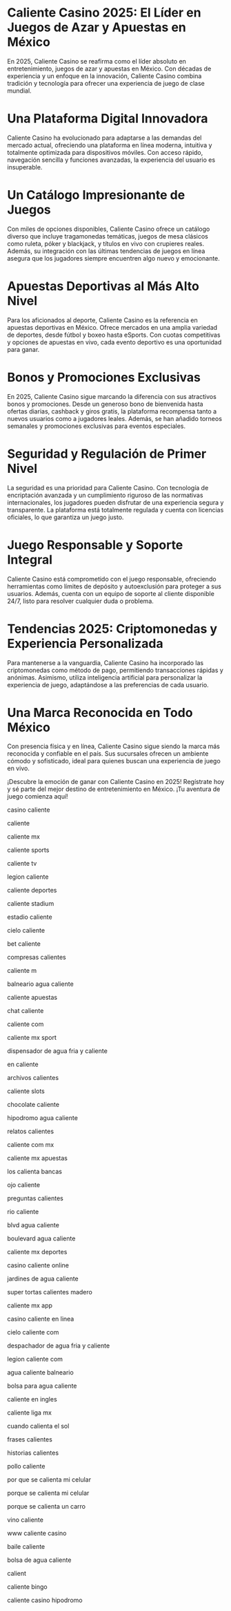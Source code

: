 # Caliente Casino 2025: El Líder en Juegos de Azar y Apuestas en México

En 2025, Caliente Casino se reafirma como el líder absoluto en entretenimiento, juegos de azar y apuestas en México. Con décadas de experiencia y un enfoque en la innovación, Caliente Casino combina tradición y tecnología para ofrecer una experiencia de juego de clase mundial.

# Una Plataforma Digital Innovadora
Caliente Casino ha evolucionado para adaptarse a las demandas del mercado actual, ofreciendo una plataforma en línea moderna, intuitiva y totalmente optimizada para dispositivos móviles. Con acceso rápido, navegación sencilla y funciones avanzadas, la experiencia del usuario es insuperable.

# Un Catálogo Impresionante de Juegos
Con miles de opciones disponibles, Caliente Casino ofrece un catálogo diverso que incluye tragamonedas temáticas, juegos de mesa clásicos como ruleta, póker y blackjack, y títulos en vivo con crupieres reales. Además, su integración con las últimas tendencias de juegos en línea asegura que los jugadores siempre encuentren algo nuevo y emocionante.

# Apuestas Deportivas al Más Alto Nivel
Para los aficionados al deporte, Caliente Casino es la referencia en apuestas deportivas en México. Ofrece mercados en una amplia variedad de deportes, desde fútbol y boxeo hasta eSports. Con cuotas competitivas y opciones de apuestas en vivo, cada evento deportivo es una oportunidad para ganar.

# Bonos y Promociones Exclusivas
En 2025, Caliente Casino sigue marcando la diferencia con sus atractivos bonos y promociones. Desde un generoso bono de bienvenida hasta ofertas diarias, cashback y giros gratis, la plataforma recompensa tanto a nuevos usuarios como a jugadores leales. Además, se han añadido torneos semanales y promociones exclusivas para eventos especiales.

# Seguridad y Regulación de Primer Nivel
La seguridad es una prioridad para Caliente Casino. Con tecnología de encriptación avanzada y un cumplimiento riguroso de las normativas internacionales, los jugadores pueden disfrutar de una experiencia segura y transparente. La plataforma está totalmente regulada y cuenta con licencias oficiales, lo que garantiza un juego justo.

# Juego Responsable y Soporte Integral
Caliente Casino está comprometido con el juego responsable, ofreciendo herramientas como límites de depósito y autoexclusión para proteger a sus usuarios. Además, cuenta con un equipo de soporte al cliente disponible 24/7, listo para resolver cualquier duda o problema.

# Tendencias 2025: Criptomonedas y Experiencia Personalizada
Para mantenerse a la vanguardia, Caliente Casino ha incorporado las criptomonedas como método de pago, permitiendo transacciones rápidas y anónimas. Asimismo, utiliza inteligencia artificial para personalizar la experiencia de juego, adaptándose a las preferencias de cada usuario.

# Una Marca Reconocida en Todo México
Con presencia física y en línea, Caliente Casino sigue siendo la marca más reconocida y confiable en el país. Sus sucursales ofrecen un ambiente cómodo y sofisticado, ideal para quienes buscan una experiencia de juego en vivo.

¡Descubre la emoción de ganar con Caliente Casino en 2025! Regístrate hoy y sé parte del mejor destino de entretenimiento en México. ¡Tu aventura de juego comienza aquí!

casino caliente

caliente

caliente mx

caliente sports

caliente tv

legion caliente

caliente deportes

caliente stadium

estadio caliente

cielo caliente

bet caliente

compresas calientes

caliente m

balneario agua caliente

caliente apuestas

chat caliente

caliente com

caliente mx sport

dispensador de agua fria y caliente

en caliente

archivos calientes

caliente slots

chocolate caliente

hipodromo agua caliente

relatos calientes

caliente com mx

caliente mx apuestas

los calienta bancas

ojo caliente

preguntas calientes

rio caliente

blvd agua caliente

boulevard agua caliente

caliente mx deportes

casino caliente online

jardines de agua caliente

super tortas calientes madero

caliente mx app

casino caliente en linea

cielo caliente com

despachador de agua fria y caliente

legion caliente com

agua caliente balneario

bolsa para agua caliente

caliente en ingles

caliente liga mx

cuando calienta el sol

frases calientes

historias calientes

pollo caliente

por que se calienta mi celular

porque se calienta mi celular

porque se calienta un carro

vino caliente

www caliente casino

baile caliente

bolsa de agua caliente

calient

caliente bingo

caliente casino hipodromo
